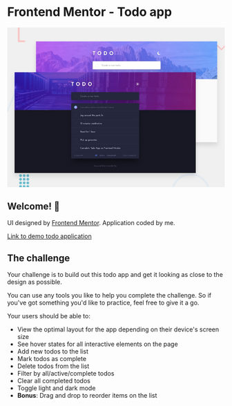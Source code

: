 # Frontend Mentor - Todo app

![Design preview for the Todo app coding challenge](./design/desktop-preview.jpg)

## Welcome! 👋

UI designed by [Frontend Mentor](https://www.frontendmentor.io). Application coded by me.

[Link to demo todo application](https://destinyw.github.io/todo-app/)

## The challenge

Your challenge is to build out this todo app and get it looking as close to the design as possible.

You can use any tools you like to help you complete the challenge. So if you've got something you'd like to practice, feel free to give it a go.

Your users should be able to:

- View the optimal layout for the app depending on their device's screen size
- See hover states for all interactive elements on the page
- Add new todos to the list
- Mark todos as complete
- Delete todos from the list
- Filter by all/active/complete todos
- Clear all completed todos
- Toggle light and dark mode
- **Bonus**: Drag and drop to reorder items on the list
